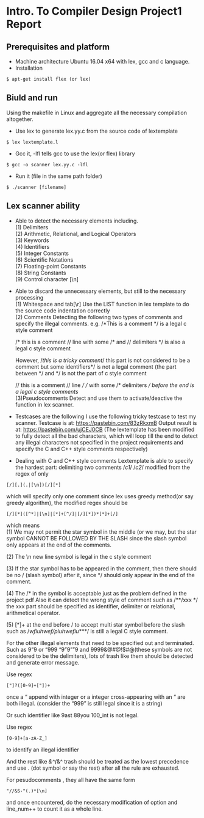 # Intro. To Compiler Design Project1 Report

## Prerequisites and platform
* Machine architecture
Ubuntu 16.04 x64 with lex, gcc and c language.
* Installation
```
$ apt-get install flex (or lex)
```

## Biuld and run
Using the makefile in Linux and aggregate all the necessary compilation altogether.

* Use lex to generate lex.yy.c from the source code of lextemplate
```
$ lex lextemplate.l
```
* Gcc it, -lfl tells gcc to use the lex(or flex) library
```
$ gcc -o scanner lex.yy.c -lfl
```
* Run it (file in the same path folder)
```
$ ./scanner [filename]
```

## Lex scanner ability

* Able to detect the necessary elements including.<br />
(1) Delimiters <br />
(2) Arithmetic, Relational, and Logical Operators<br />
(3) Keywords<br />
(4) Identifiers<br />
(5) Integer Constants<br />
(6) Scientific Notations<br />
(7) Floating-point Constants<br />
(8) String Constants<br />
(9) Control character [\n]<br />

* Able to discard the unnecessary elements, but still to the necessary processing<br />
(1) Whitespace and tab[\r]
	Use the LIST function in lex template to do the source code indentation
	correctly<br />
(2) Comments
	Detecting the following two types of comments and specify the illegal 	comments.
	e.g. /*This is a comment */ is a legal c style comment

	/* this is a comment // line with some /* and
    	// delimiters */ is also a legal c style comment

	However, /*this is a tricky comment*/  this part is not considered to be a 	comment but some identifiers*/ is not a legal comment (the part between */ 	and */ is not the part of c style comment

	// this is a comment // line */ /* with some /* delimiters */ before the end is a 	legal c style comments*<br />
(3)Pseudocomments
	Detect and use them to activate/deactive the function in lex scanner.<br />



* Testcases are the following
I use the following tricky testcase to test my scanner.
Testcase is at: https://pastebin.com/83zRkxmB
Output result is at: https://pastebin.com/ujCEJ0CB
(The lextemplate has been modified to fully detect all the bad characters, which will loop till the end to detect any illegal characters not specified in the project requirements and specify the C and C++ style comments respectively)

* Dealing with C and C++ style comments
Lextemplate is able to specify the hardest part: delimiting two comments /*c1*/  /*c2*/ modified from the regex of only
```
[/][.](.|[\n])[/][*]
```
which will specify only one comment since lex uses greedy method(or say greedy algorithm), the modified regex should be
```
[/][*]([^*]|[\n]|[*]+[^/]|[/][*])*[*]+[/]
```
which means<br />
(1) We may not permit the star symbol in the middle (or we may, but the star symbol CANNOT BE FOLLOWED BY THE SLASH since the slash symbol only appears at the end of the comments.<br />

(2) The \n new line symbol is legal in the c style comment<br />

(3) If the star symbol has to be appeared in the comment, then there should be no / (slash symbol) after it, since */ should only appear in the end of the comment.<br />

(4) The /* in the symbol is acceptable just as the problem defined in the project pdf
Also it can detect the wrong style of comment such as /**/xxx */ the xxx part should be specified as identifier, delimiter or relational, arithmetical operator.<br />

(5) [*]+ at the end before / to accept multi star symbol before the slash such as
/*wfiuhwef/*piuhwefiu*****/  is still a legal C style comment.<br />

For the other illegal elements that need to be specified out and terminated.
Such as 9”9 or “999  “9”9””9 and 9999&@#@!$#@(these symbols are not considered to be the delimiters), lots of trash like them should be detected and generate error message.

Use regex
```
["]?([0-9]+["])+
```
once a “ append with integer or a integer cross-appearing with an “ are both illegal. (consider the “999” is still legal since it is a string)

Or such identifier like 9ast 88you 100_int is not legal.

Use regex
```
[0-9]+[a-zA-Z_]
```
to identify an illegal identifier

And the rest like *&^(*&^ trash should be treated as the lowest precedence and use . (dot symbol or say the rest) after all the rule are exhausted.

For pesudocomments , they all have the same form
```
"//&S-"(.)*[\n]
```
and once encountered, do the necessary modification of option and line_num++ to count it as a whole line.
